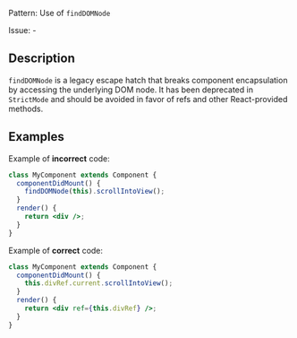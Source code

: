 Pattern: Use of `findDOMNode`

Issue: -

## Description

`findDOMNode` is a legacy escape hatch that breaks component encapsulation by accessing the underlying DOM node. It has been deprecated in `StrictMode` and should be avoided in favor of refs and other React-provided methods.

## Examples

Example of **incorrect** code:
```jsx
class MyComponent extends Component {
  componentDidMount() {
    findDOMNode(this).scrollIntoView();
  }
  render() {
    return <div />;
  }
}
```

Example of **correct** code:
```jsx
class MyComponent extends Component {
  componentDidMount() {
    this.divRef.current.scrollIntoView();
  }
  render() {
    return <div ref={this.divRef} />;
  }
}
```